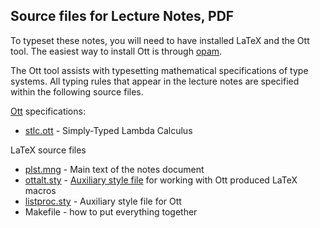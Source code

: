 Source files for Lecture Notes, PDF
-----------------------------------

To typeset these notes, you will need to have installed LaTeX and the Ott
tool. The easiest way to install Ott is through
[opam](https://opam.ocaml.org/).

The Ott tool assists with typesetting mathematical specifications of type
systems. All typing rules that appear in the lecture notes are specified
within the following source files.

[Ott](https://www.cl.cam.ac.uk/~pes20/ott/top2.html) specifications:
+ [stlc.ott](ott/stlc.ott) - Simply-Typed Lambda Calculus

LaTeX source files
+ [plst.mng](plst.mng) - Main text of the notes document
+ [ottalt.sty](ottalt.sty) - [Auxiliary style file](https://users.cs.northwestern.edu/~jesse/code/latex/ottalt/ottalt.pdf) for working with Ott produced LaTeX macros
+ [listproc.sty](listproc.sty) - Auxiliary style file for Ott
+ Makefile - how to put everything together
